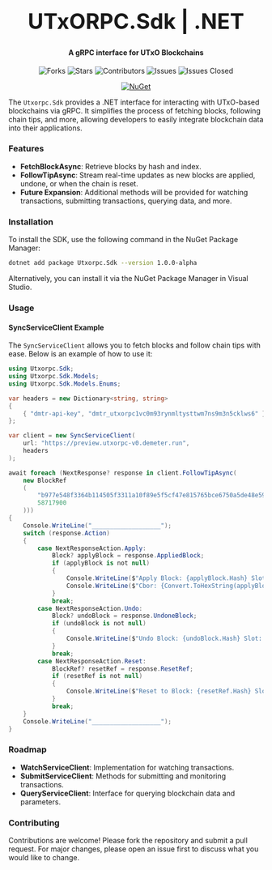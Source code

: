 <div align="center">
  <h1 style="font-size: 3em;">UTxORPC.Sdk | .NET</h1>
  <h4>A gRPC interface for UTxO Blockchains</h4>
</div>
<div align="center">
  
  ![Forks](https://img.shields.io/github/forks/utxorpc/dotnet-sdk.svg?style=social) 
  ![Stars](https://img.shields.io/github/stars/utxorpc/dotnet-sdk.svg?style=social) 
  ![Contributors](https://img.shields.io/github/contributors/utxorpc/dotnet-sdk.svg) 
  ![Issues](https://img.shields.io/github/issues/utxorpc/dotnet-sdk.svg) 
  ![Issues Closed](https://img.shields.io/github/issues-closed/utxorpc/dotnet-sdk.svg) 

  <a href="https://www.nuget.org/packages/Utxorpc.Sdk/">
    <img src="https://img.shields.io/nuget/v/Utxorpc.Sdk.svg" alt="NuGet">
  </a>
</div>


The `Utxorpc.Sdk` provides a .NET interface for interacting with UTxO-based blockchains via gRPC. It simplifies the process of fetching blocks, following chain tips, and more, allowing developers to easily integrate blockchain data into their applications.

### Features

- **FetchBlockAsync**: Retrieve blocks by hash and index.
- **FollowTipAsync**: Stream real-time updates as new blocks are applied, undone, or when the chain is reset.
- **Future Expansion**: Additional methods will be provided for watching transactions, submitting transactions, querying data, and more.

### Installation

To install the SDK, use the following command in the NuGet Package Manager:

```bash
dotnet add package Utxorpc.Sdk --version 1.0.0-alpha
```

Alternatively, you can install it via the NuGet Package Manager in Visual Studio.

### Usage

#### SyncServiceClient Example

The `SyncServiceClient` allows you to fetch blocks and follow chain tips with ease. Below is an example of how to use it:

```csharp
using Utxorpc.Sdk;
using Utxorpc.Sdk.Models;
using Utxorpc.Sdk.Models.Enums;

var headers = new Dictionary<string, string>
{
    { "dmtr-api-key", "dmtr_utxorpc1vc0m93rynmltysttwm7ns9m3n5cklws6" },
};

var client = new SyncServiceClient(
    url: "https://preview.utxorpc-v0.demeter.run",
    headers
);

await foreach (NextResponse? response in client.FollowTipAsync(
    new BlockRef
    (
        "b977e548f3364b114505f3311a10f89e5f5cf47e815765bce6750a5de48e5951",
        58717900
    )))
{
    Console.WriteLine("___________________");
    switch (response.Action)
    {
        case NextResponseAction.Apply:
            Block? applyBlock = response.AppliedBlock;
            if (applyBlock is not null)
            {
                Console.WriteLine($"Apply Block: {applyBlock.Hash} Slot: {applyBlock.Slot}");
                Console.WriteLine($"Cbor: {Convert.ToHexString(applyBlock.NativeBytes ?? [])}");
            }
            break;
        case NextResponseAction.Undo:
            Block? undoBlock = response.UndoneBlock;
            if (undoBlock is not null)
            {
                Console.WriteLine($"Undo Block: {undoBlock.Hash} Slot: {undoBlock.Slot}");
            }
            break;
        case NextResponseAction.Reset:
            BlockRef? resetRef = response.ResetRef;
            if (resetRef is not null)
            {
                Console.WriteLine($"Reset to Block: {resetRef.Hash} Slot: {resetRef.Index}");
            }
            break;
    }
    Console.WriteLine("___________________");
}


```

### Roadmap

- **WatchServiceClient**: Implementation for watching transactions.
- **SubmitServiceClient**: Methods for submitting and monitoring transactions.
- **QueryServiceClient**: Interface for querying blockchain data and parameters.

### Contributing

Contributions are welcome! Please fork the repository and submit a pull request. For major changes, please open an issue first to discuss what you would like to change.



